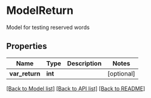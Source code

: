 # ModelReturn

Model for testing reserved words

## Properties
Name | Type | Description | Notes
------------ | ------------- | ------------- | -------------
**var_return** | **int** |  | [optional] 

[[Back to Model list]](../README.md#documentation-for-models) [[Back to API list]](../README.md#documentation-for-api-endpoints) [[Back to README]](../README.md)


